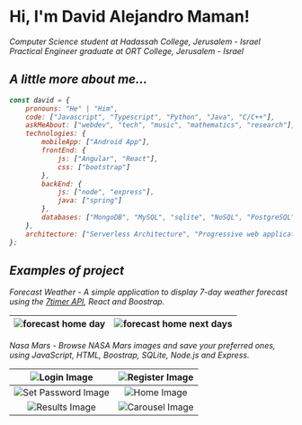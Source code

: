 <h1> Hi, I'm David Alejandro Maman!</h1>
<p><em>Computer Science student at Hadassah College, Jerusalem - Israel </br>
Practical Engineer graduate at ORT College, Jerusalem - Israel</p>

<h2>A little more about me...</h2>  

```javascript
const david = {
    pronouns: "He" | "Him",
    code: ["Javascript", "Typescript", "Python", "Java", "C/C++"],
    askMeAbout: ["webdev", "tech", "music", "mathematics", "research"],
    technologies: {
        mobileApp: ["Android App"],
        frontEnd: {
            js: ["Angular", "React"],
            css: ["bootstrap"]
        },
        backEnd: {
            js: ["node", "express"],
            java: ["spring"]
        },
        databases: ["MongoDB", "MySQL", "sqlite", "NoSQL", "PostgreSQL"]
    },
    architecture: ["Serverless Architecture", "Progressive web applications", "Single page applications"],
};
```

<h2>Examples of project</h2>

Forecast Weather - A simple application to display 7-day weather forecast using the [7timer API](https://www.7timer.info), React and Boostrap.

 ![forecast home day](/../../../../dmaman86/react-forecast-weather/blob/main/src/images/screenshots/forecast-screen-per-day.png) | ![forecast home next days](/../../../../dmaman86/react-forecast-weather/blob/main/src/images/screenshots/forecast-screen-days.png)
 :---: | :---:
 
 Nasa Mars - Browse NASA Mars images and save your preferred ones, using JavaScript, HTML, Boostrap, SQLite, Node.js and Express.

![Login Image](/../../../../dmaman86/nasa_mars/tree/master/public/screenshots/login-page.png) | ![Register Image](/../../../../dmaman86/nasa_mars/tree/master/public/screenshots/register-page.png) 
:---: | :---: 
![Set Password Image](/../../../../dmaman86/nasa_mars/tree/master/public/screenshots/set-password-page.png) | ![Home Image](/../../../../dmaman86/nasa_mars/tree/master/public/screenshots/home-page.png)
![Results Image](/../../../../dmaman86/nasa_mars/tree/master/public/screenshots/results.png) | ![Carousel Image](/../../../../dmaman86/nasa_mars/tree/master/public/screenshots/carousel.png)

